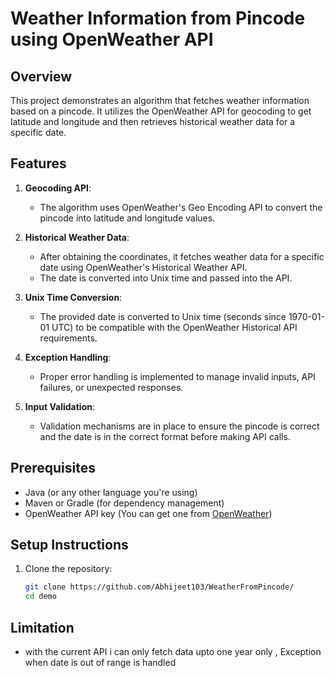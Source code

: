 # Weather Information from Pincode using OpenWeather API

## Overview

This project demonstrates an algorithm that fetches weather information based on a pincode. It utilizes the OpenWeather API for geocoding to get latitude and longitude and then retrieves historical weather data for a specific date.

## Features

1. **Geocoding API**:
   - The algorithm uses OpenWeather's Geo Encoding API to convert the pincode into latitude and longitude values.

2. **Historical Weather Data**:
   - After obtaining the coordinates, it fetches weather data for a specific date using OpenWeather's Historical Weather API.
   - The date is converted into Unix time and passed into the API.

3. **Unix Time Conversion**:
   - The provided date is converted to Unix time (seconds since 1970-01-01 UTC) to be compatible with the OpenWeather Historical API requirements.

4. **Exception Handling**:
   - Proper error handling is implemented to manage invalid inputs, API failures, or unexpected responses.

5. **Input Validation**:
   - Validation mechanisms are in place to ensure the pincode is correct and the date is in the correct format before making API calls.

## Prerequisites

- Java (or any other language you're using)
- Maven or Gradle (for dependency management)
- OpenWeather API key (You can get one from [OpenWeather](https://openweathermap.org/api))

## Setup Instructions

1. Clone the repository:

   ```bash
   git clone https://github.com/Abhijeet103/WeatherFromPincode/
   cd demo

## Limitation  
- with the current API i can only fetch data upto one year only , Exception when date is out of range is handled 

